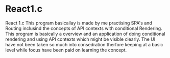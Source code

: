 # React1.c
React 1.c
This program basicallay is made by me practising SPA's and Routing inclusind the concepts of API contexts with conditional Rendering.
This program is basically a overview and an application of doing conditional rendering and using API contexts which might be visible clearly.
The UI have not been taken so much into consedration therfore keeping at a basic level while focus have been paid on learning the concept.
